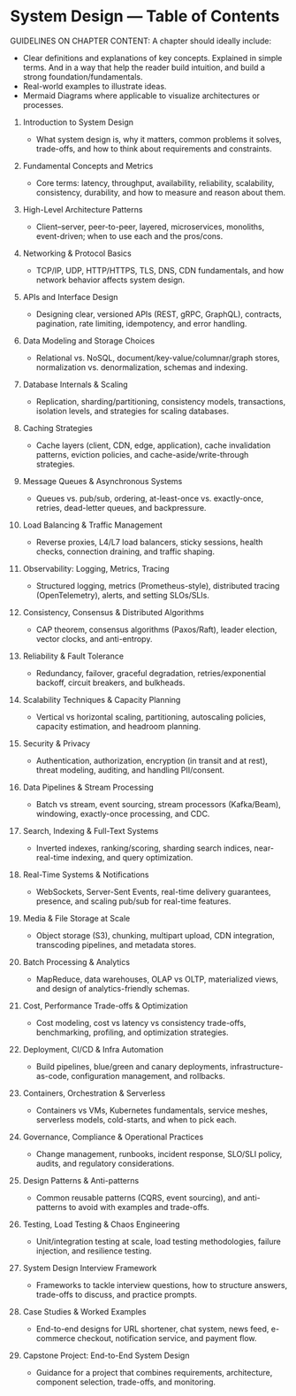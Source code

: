 # System Design — Table of Contents

GUIDELINES ON CHAPTER CONTENT:
<guideline>
A chapter should ideally include:
- Clear definitions and explanations of key concepts. Explained in simple terms. And in a way that help the reader build intuition, and build a strong foundation/fundamentals.
- Real-world examples to illustrate ideas.
- Mermaid Diagrams where applicable to visualize architectures or processes.
</guideline>

1. Introduction to System Design
   - What system design is, why it matters, common problems it solves, trade-offs, and how to think about requirements and constraints.

2. Fundamental Concepts and Metrics
   - Core terms: latency, throughput, availability, reliability, scalability, consistency, durability, and how to measure and reason about them.

3. High-Level Architecture Patterns
   - Client–server, peer-to-peer, layered, microservices, monoliths, event-driven; when to use each and the pros/cons.

4. Networking & Protocol Basics
   - TCP/IP, UDP, HTTP/HTTPS, TLS, DNS, CDN fundamentals, and how network behavior affects system design.

5. APIs and Interface Design
   - Designing clear, versioned APIs (REST, gRPC, GraphQL), contracts, pagination, rate limiting, idempotency, and error handling.

6. Data Modeling and Storage Choices
   - Relational vs. NoSQL, document/key-value/columnar/graph stores, normalization vs. denormalization, schemas and indexing.

7. Database Internals & Scaling
   - Replication, sharding/partitioning, consistency models, transactions, isolation levels, and strategies for scaling databases.

8. Caching Strategies
   - Cache layers (client, CDN, edge, application), cache invalidation patterns, eviction policies, and cache-aside/write-through strategies.

9. Message Queues & Asynchronous Systems
   - Queues vs. pub/sub, ordering, at-least-once vs. exactly-once, retries, dead-letter queues, and backpressure.

10. Load Balancing & Traffic Management
    - Reverse proxies, L4/L7 load balancers, sticky sessions, health checks, connection draining, and traffic shaping.

11. Observability: Logging, Metrics, Tracing
    - Structured logging, metrics (Prometheus-style), distributed tracing (OpenTelemetry), alerts, and setting SLOs/SLIs.

12. Consistency, Consensus & Distributed Algorithms
    - CAP theorem, consensus algorithms (Paxos/Raft), leader election, vector clocks, and anti-entropy.

13. Reliability & Fault Tolerance
    - Redundancy, failover, graceful degradation, retries/exponential backoff, circuit breakers, and bulkheads.

14. Scalability Techniques & Capacity Planning
    - Vertical vs horizontal scaling, partitioning, autoscaling policies, capacity estimation, and headroom planning.

15. Security & Privacy
    - Authentication, authorization, encryption (in transit and at rest), threat modeling, auditing, and handling PII/consent.

16. Data Pipelines & Stream Processing
    - Batch vs stream, event sourcing, stream processors (Kafka/Beam), windowing, exactly-once processing, and CDC.

17. Search, Indexing & Full-Text Systems
    - Inverted indexes, ranking/scoring, sharding search indices, near-real-time indexing, and query optimization.

18. Real-Time Systems & Notifications
    - WebSockets, Server-Sent Events, real-time delivery guarantees, presence, and scaling pub/sub for real-time features.

19. Media & File Storage at Scale
    - Object storage (S3), chunking, multipart upload, CDN integration, transcoding pipelines, and metadata stores.

20. Batch Processing & Analytics
    - MapReduce, data warehouses, OLAP vs OLTP, materialized views, and design of analytics-friendly schemas.

21. Cost, Performance Trade-offs & Optimization
    - Cost modeling, cost vs latency vs consistency trade-offs, benchmarking, profiling, and optimization strategies.

22. Deployment, CI/CD & Infra Automation
    - Build pipelines, blue/green and canary deployments, infrastructure-as-code, configuration management, and rollbacks.

23. Containers, Orchestration & Serverless
    - Containers vs VMs, Kubernetes fundamentals, service meshes, serverless models, cold-starts, and when to pick each.

24. Governance, Compliance & Operational Practices
    - Change management, runbooks, incident response, SLO/SLI policy, audits, and regulatory considerations.

25. Design Patterns & Anti-patterns
    - Common reusable patterns (CQRS, event sourcing), and anti-patterns to avoid with examples and trade-offs.

26. Testing, Load Testing & Chaos Engineering
    - Unit/integration testing at scale, load testing methodologies, failure injection, and resilience testing.

27. System Design Interview Framework
    - Frameworks to tackle interview questions, how to structure answers, trade-offs to discuss, and practice prompts.

28. Case Studies & Worked Examples
    - End-to-end designs for URL shortener, chat system, news feed, e-commerce checkout, notification service, and payment flow.

29. Capstone Project: End-to-End System Design
    - Guidance for a project that combines requirements, architecture, component selection, trade-offs, and monitoring.
